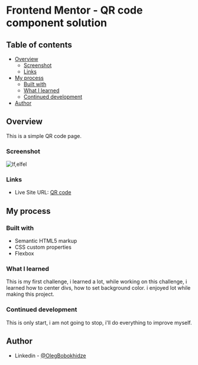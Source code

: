 # Frontend Mentor - QR code component solution

## Table of contents

- [Overview](#overview)
  - [Screenshot](#screenshot)
  - [Links](#links)
- [My process](#my-process)
  - [Built with](#built-with)
  - [What I learned](#what-i-learned)
  - [Continued development](#continued-development)
- [Author](#author)

## Overview

This is a simple QR code page.

### Screenshot

![lf,elfel](images/screenshot(221).png)

### Links

- Live Site URL: [QR code](https://glitch.com/~qr-code-challenge-2)

## My process

### Built with

- Semantic HTML5 markup
- CSS custom properties
- Flexbox

### What I learned

This is my first challenge, i learned a lot, while working on this challenge, i learned how to center divs, how to set background color. i enjoyed lot while making this project.

### Continued development

This is only start, i am not going to stop, i'll do everything to improve myself.

## Author

- Linkedin - [@OlegBobokhidze](https://www.linkedin.com/in/oleg-bobokhidze-083656241)
